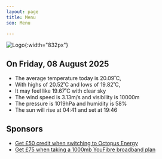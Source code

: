 ```yaml
---
layout: page
title: Menu
seo: Menu

---
```


![Logo](/images/logo.jpg){:width="832px"}

<!-- weather_marker starts -->
## On Friday, 08 August 2025

- The average temperature today is 20.09˚C,
- With highs of 20.52˚C and lows of 19.82˚C,
- It may feel like 19.67˚C with clear sky
- The wind speed is 3.13m/s and visibility is 10000m
- The pressure is 1019hPa and humidity is 58%
- The sun will rise at 04:41 and set at 19:46

<!-- weather_marker ends -->

## Sponsors

- [Get £50 credit when switching to Octopus Energy](https://bit.ly/3oD1nnS)
- [Get £75 when taking a 1000mb YouFibre broadband plan](https://aklam.io/91zWhU?)
